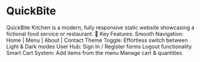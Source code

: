 # QuickBite
QuickBite Kitchen is a modern, fully responsive static website showcasing a fictional food service or restaurant.
🌟 Key Features:
Smooth Navigation: Home | Menu | About | Contact
Theme Toggle: Effortless switch between Light  & Dark  modes
User Hub:
Sign In / Register forms 
Logout functionality
Smart Cart System:
Add items from the menu
Manage cart & quantities
